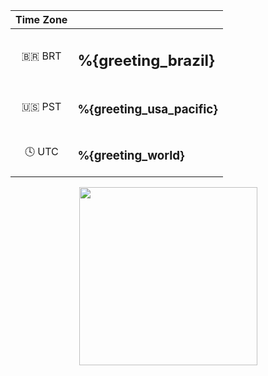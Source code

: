 <div align="center">
    <table align="left">
        <thead>
            <tr>
                <th>Time Zone</th>
                <th></th>
            </tr>
        </thead>
        <tbody>
            <tr>
                <td align="center">🇧🇷 BRT</td>
                <td><h2>%{greeting_brazil}</h2></td>
            </tr>
            <tr>
                <td align="center">🇺🇸 PST</td>
                <td><h3>%{greeting_usa_pacific}</h3></td>
            </tr>
            <tr>
                <td align="center">🕓 UTC</td>
                <td><h3>%{greeting_world}</h3></td>
            </tr>
        </tbody>
    </table>
    <div>
        <img src="https://raw.githubusercontent.com/MicaelliMedeiros/micaellimedeiros/master/image/computer-illustration.png" height="285px"/>
        </div>
    </div>
</div>
